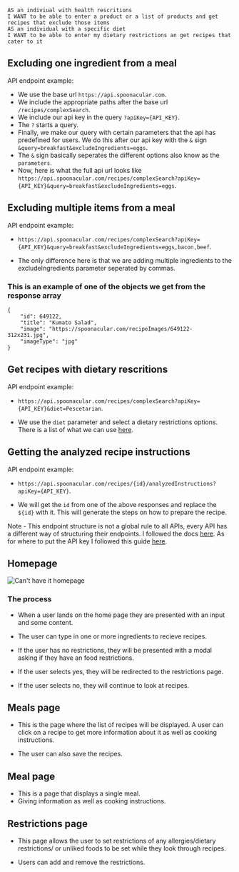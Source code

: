 
```
AS an indiviual with health rescritions
I WANT to be able to enter a product or a list of products and get recipes that exclude those items
AS an individual with a specific diet
I WANT to be able to enter my dietary restrictions an get recipes that cater to it
```

## Excluding one ingredient from a meal

API endpoint example:

- We use the base url `https://api.spoonacular.com`.
- We include the appropriate paths after the base url `/recipes/complexSearch`.
- We include our api key in the query `?apiKey={API_KEY}`.
- The `?` starts a query.
- Finally, we make our query with certain parameters that the api has predefined for users. We do this after our api key with the `&` sign `&query=breakfast&excludeIngredients=eggs`.
- The `&` sign basically seperates the different options also know as the `parameters`.
- Now, here is what the full api url looks like `https://api.spoonacular.com/recipes/complexSearch?apiKey={API_KEY}&query=breakfast&excludeIngredients=eggs`.

## Excluding multiple items from a meal

API endpoint example:

- `https://api.spoonacular.com/recipes/complexSearch?apiKey={API_KEY}&query=breakfast&excludeIngredients=eggs,bacon,beef`.

- The only difference here is that we are adding multiple ingredients to the excludeIngredients parameter seperated by commas.

### This is an example of one of the objects we get from the response array

```
{
	"id": 649122,
	"title": "Kumato Salad",
	"image": "https://spoonacular.com/recipeImages/649122-312x231.jpg",
	"imageType": "jpg"
}
```
## Get recipes with dietary rescritions

API endpoint example:

- `https://api.spoonacular.com/recipes/complexSearch?apiKey={API_KEY}&diet=Pescetarian`.

- We use the `diet` parameter and select a dietary restrictions options. There is a list of what we can use [here](https://spoonacular.com/food-api/docs#Diets).

## Getting the analyzed recipe instructions

API endpoint example:

- `https://api.spoonacular.com/recipes/{id}/analyzedInstructions?apiKey={API_KEY}`.

- We will get the `id` from one of the above responses and replace the `${id}` with it. This will generate the steps on how to prepare the recipe.

Note - This endpoint structure is not a global rule to all APIs, every API has a different way of structuring their endpoints. I followed the docs [here](https://spoonacular.com/food-api/docs#Search-Recipes-Complex). As for where to put the API key I followed this guide [here](https://spoonacular.com/food-api/docs#Authentication).

## Homepage

![Can't have it homepage]()

### The process

- When a user lands on the home page they are presented with an input and some content.
- The user can type in one or more ingredients to recieve recipes.
- If the user has no restrictions, they will be presented with a modal asking if they have an food restrictions.
- If the user selects yes, they will be redirected to the restrictions page.

- If the user selects no, they will continue to look at recipes.

## Meals page

- This is the page where the list of recipes will be displayed. A user can click on a recipe to get more information about it as well as cooking instructions.

- The user can also save the recipes.

## Meal page

- This is a page that displays a single meal.
- Giving information as well as cooking instructions.

## Restrictions page

- This page allows the user to set restrictions of any allergies/dietary restrictions/ or unliked foods to be set while they look through recipes.

- Users can add and remove the restrictions.
